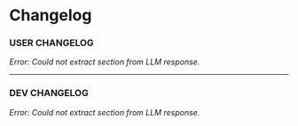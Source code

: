 # Changelog

### USER CHANGELOG

_Error: Could not extract section from LLM response._

---

### DEV CHANGELOG

_Error: Could not extract section from LLM response._

